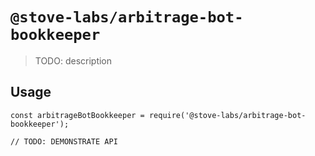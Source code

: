 # `@stove-labs/arbitrage-bot-bookkeeper`

> TODO: description

## Usage

```
const arbitrageBotBookkeeper = require('@stove-labs/arbitrage-bot-bookkeeper');

// TODO: DEMONSTRATE API
```
